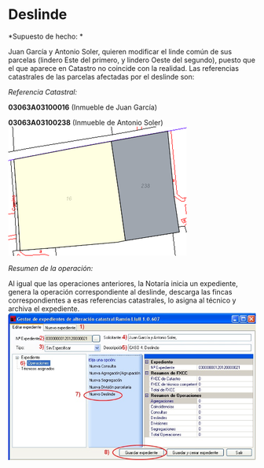 # Deslinde

*Supuesto de hecho: *

Juan García y Antonio Soler, quieren modificar el linde común de sus parcelas (lindero Este del primero, y lindero Oeste del segundo), puesto que el que aparece en Catastro no coincide con la realidad. Las referencias catastrales de las parcelas afectadas por el deslinde son:

*Referencia Catastral:*

**03063A03100016** (Inmueble de Juan García)

**03063A03100238**  (Inmueble de Antonio Soler)
![](images/ope4/des1.jpg)

*Resumen de la operación:*

Al igual que las operaciones anteriores, la Notaría inicia un expediente, genera la operación correspondiente al deslinde, descarga las fincas correspondientes a esas referencias catastrales, lo asigna al técnico y archiva el expediente.
![](images/ope4/des2.jpg)

